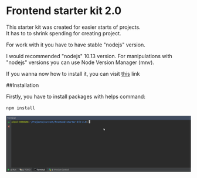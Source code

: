 # Frontend starter kit 2.0

This starter kit was created for easier starts of projects. <br>
It has to to shrink spending for creating project.

For work with it you have to have stable "nodejs" version.

I would recommended "nodejs" 10.13 version.
For manipulations with "nodejs" versions you can use Node Version Manager (mnv).

If you wanna now how to install it, you can visit [this](https://nodejs.org/en/download/package-manager/#header-nvm) link

##Installation

Firstly, you have to install packages with helps command:
```
npm install
```
![](npm.gif)